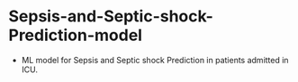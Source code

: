 # Sepsis-and-Septic-shock-Prediction-model
- ML model for Sepsis and Septic shock Prediction in patients admitted in ICU.
